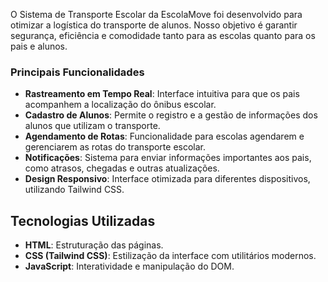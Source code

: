 O Sistema de Transporte Escolar da EscolaMove foi desenvolvido para otimizar a logística do transporte de alunos. Nosso objetivo é garantir segurança, eficiência e comodidade tanto para as escolas quanto para os pais e alunos.

### Principais Funcionalidades

- **Rastreamento em Tempo Real**: Interface intuitiva para que os pais acompanhem a localização do ônibus escolar.
- **Cadastro de Alunos**: Permite o registro e a gestão de informações dos alunos que utilizam o transporte.
- **Agendamento de Rotas**: Funcionalidade para escolas agendarem e gerenciarem as rotas do transporte escolar.
- **Notificações**: Sistema para enviar informações importantes aos pais, como atrasos, chegadas e outras atualizações.
- **Design Responsivo**: Interface otimizada para diferentes dispositivos, utilizando Tailwind CSS.

## Tecnologias Utilizadas

- **HTML**: Estruturação das páginas.
- **CSS (Tailwind CSS)**: Estilização da interface com utilitários modernos.
- **JavaScript**: Interatividade e manipulação do DOM.
  

